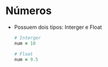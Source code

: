 # Números

- Possuem dois tipos: Interger e Float

  ```rb
  # Interger
  num = 10

  # Float
  num = 9.5
  ```

